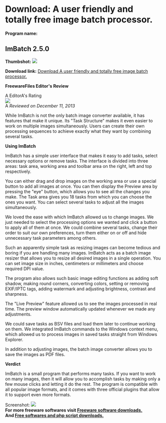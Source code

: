 # Download: A user friendly and totally free image batch processor.

**Program name:**

## ImBatch 2.5.0

  
**Thumbshot:** ![](http://www.freewarefiles.com/screenshot/imbatch_md.jpg)   
  
**Download link:** [Download A user friendly and totally free image batch processor.](http://freesoftwares.boysofts.com/ImBatch_program_72893.html)  
  


**FreewareFiles Editor's Review**  
  


A EditorA's Rating  
![](http://www.freewarefiles.com/images/rating/5.gif)  
A _Reviewed on December 11, 2013_   
  
While ImBatch is not the only batch image converter available, it has features that make it unique. Its "Task Structure" makes it even easier to work on multiple images simultaneously. Users can create their own processing sequences to achieve exactly what they want by combining several tasks. 

**Using ImBatch**

ImBatch has a simple user interface that makes it easy to add tasks, select necessary options or remove tasks. The interface is divided into three areas: task area, working area and toolbar area on the right, left and top respectively.

You can either drag and drop images on the working area or use a special button to add all images at once. You can then display the Preview area by pressing the "eye" button, which allows you to see all the changes you make. The Task area gives you 18 tasks from which you can choose the ones you want. You can select several tasks to adjust all the images simultaneously.

We loved the ease with which ImBatch allowed us to change images. We just needed to select the processing options we wanted and click a button to apply all of them at once. We could combine several tasks, change their order to suit our own preferences, turn them either on or off and hide unnecessary task parameters among others.

Such an apparently simple task as resizing images can become tedious and boring if you are handling many images. ImBatch acts as a batch image resizer that allows you to resize all desired images in a single operation. You can set image size in inches, centimeters or millimeters and choose required DPI value.

The program also allows such basic image editing functions as adding soft shadow, making round corners, converting colors, setting or removing EXIF/IPTC tags, adding watermark and adjusting brightness, contrast and sharpness.

The "Live Preview" feature allowed us to see the images processed in real time. The preview window automatically updated whenever we made any adjustments.

We could save tasks as BSV files and load them later to continue working on them. We integrated ImBatch commands to the Windows context menu, which allowed us to process images in saved tasks straight from Windows Explorer.

In addition to adjusting images, the batch image converter allows you to save the images as PDF files.

**Verdict**

ImBatch is a small program that performs many tasks. If you want to work on many images, then it will allow you to accomplish tasks by making only a few mouse clicks and letting it do the rest. The program is compatible with all popular image formats, and it comes with three official plugins that allow it to support even more formats. 

  
  
Screenshot: ![](http://www.freewarefiles.com/screenshot/imbatch.jpg)   
**For more freeware softwares visit [Freeware software downloads.](http://freesoftwares.boysofts.com/)**   
**And [Free softwares and php script downloads.](http://www.boysofts.com/)**
